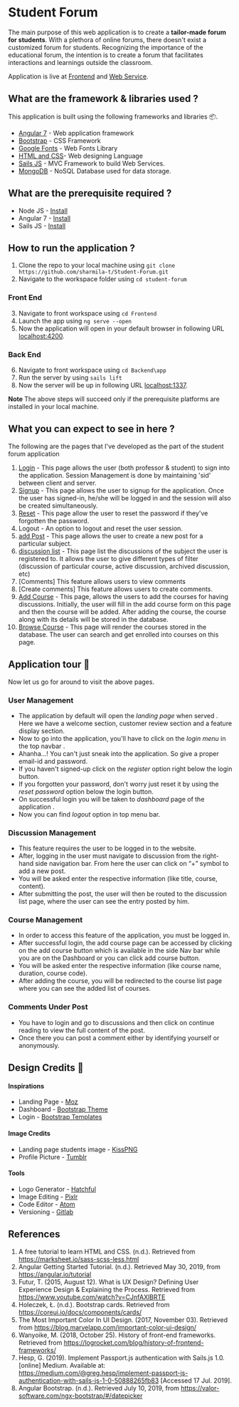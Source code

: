 # Student Forum
The main purpose of this web application is to create a **tailor-made forum for students**. With a plethora of online forums, there doesn't exist a customized forum for students. Recognizing the importance of the educational forum, the intention is to create a forum that facilitates interactions and learnings outside the classroom.

  Application is live at [Frontend](https://localhost:8080/home) and [Web Service](https://forum-webservice.herokuapp.com/).

## What are the framework & libraries used ?
This application is built using the following frameworks and libraries :package:.
* [Angular 7](https://angular.io/) - Web application framework
* [Bootstrap](https://getbootstrap.com/)  - CSS Framework
* [Google Fonts](https://fonts.google.com/) - Web Fonts Library
* [HTML and CSS](https://www.w3schools.com/html/)- Web designing Language
* [Sails JS](https://sailsjs.com/) - MVC Framework to build Web Services.
* [MongoDB](https://www.mongodb.com/) - NoSQL Database used for data storage.


## What are the prerequisite required ?
 * Node JS - [Install](https://nodejs.org/en/download/)
 * Angular 7 - [Install](https://angular.io/guide/setup-local)
 * Sails JS - [Install](https://sailsjs.com/get-started)

## How to run the application ?
1. Clone the repo to your local machine using `git clone https://github.com/sharmila-t/Student-Forum.git`
2. Navigate to the workspace folder using `cd student-forum`

### Front End
3. Navigate to front workspace using `cd Frontend`
4. Launch the app using `ng serve --open`
5. Now the application will open in your default browser in following URL [localhost:4200](http:\\localhost:4200\home).

### Back End
6. Navigate to front workspace using `cd Backend\app`
7. Run the server by using `sails lift`
8. Now the server will be up in following URL [localhost:1337](http:\\localhost:1337).

**Note** The above steps will succeed only if the prerequisite platforms are installed in your local machine.

## What you can expect to see in here ?
The following are the pages that I've developed as the part of the student forum application

1. [Login](http://localhost:4200/login) - This page allows the user (both professor & student) to sign into the application. Session Management is done by maintaining  'sid' between client and server.
2. [Signup](http://localhost:4200/signup) - This page allows the user to signup for the application. Once the user has signed-in, he/she will be logged in and the session will also be created simultaneously.
3. [Reset](http://localhost:4200/reset) - This page allow the user to reset the password if they've forgotten the password.
4. Logout - An option to logout and reset the user session.
5. [add Post](http://localhost:4200/add) - This page allows the user to create a new post for a particular subject.
6. [discussion list](http://localhost:4200/discussions) - This page list the discussions of the subject the user is registered to. It allows the user to give different types of filter (discussion of particular course, active discussion, archived discussion, etc)
7. [Comments] This feature allows users to view comments
8. [Create comments] This feature allows users to create comments.
9. [Add Course](http://localhost:4200/course/add) - This page, allows the users to add the courses for having discussions. Initially, the user will fill in the add course form on this page and then the course will be added. After adding the course, the course along with its details will be stored in the database.
10. [Browse Course](http://localhost:4200/course/browse) - This page will render the courses stored in the database. The user can search and get enrolled into courses on this page.


## Application tour :rocket:
Now let us go for around to visit the above pages.

### User Management
* The application by default will open the *landing page* when served . Here we have a welcome section, customer review section and a feature display section.
* Now to go into the application, you'll have to click on the *login menu* in the top navbar .
* Ahanha...! You can't just sneak into the application. So give a proper email-id and password.
* If you haven't signed-up click on the *register* option right below the login button.
* If you forgotten your password, don't worry just reset it by using the *reset password* option below the login button.
* On successful login you will be taken to *dashboard* page of the application .
* Now you can find *logout* option in top menu bar.

### Discussion Management
* This feature requires the user to be logged in to the website.
* After, logging in the user must navigate to discussion from the right-hand side navigation bar. From here the user can click on “+” symbol to add a new post.
* You will be asked enter the respective information (like title, course, content).
* After submitting the post, the user will then be routed to the discussion list page, where the user can see the entry posted by him.

### Course Management
*  In order to access this feature of the application, you must be logged in.
*  After successful login, the add course page can be accessed by clicking on the add course button which is available in the side Nav bar while you are on the Dashboard or you can click add course button.
*  You will be asked enter the respective information (like course name, duration, course code).
*  After adding the course, you will be redirected to the course list page where you can see the added list of courses.

### Comments Under Post
* You have to login and go to discussions and then click on continue reading to view the full content of the post.
* Once there you can post a comment either by identifying yourself or anonymously.


## Design Credits :art:

#### Inspirations
* Landing Page - [Moz](https://instapage.com/blog/landing-page-examples)
* Dashboard - [Bootstrap Theme](https://getbootstrap.com/docs/4.1/examples/dashboard/#)
* Login - [Bootstrap Templates](https://freshdesignweb.com/css-login-form-templates/)

#### Image Credits

* Landing page students image - [KissPNG](https://www.kisspng.com/png-international-student-scholarship-university-colle-442497/)
* Profile Picture - [Tumblr](https://www.tumblr.com/search/chandler%20icons%20season%202)

#### Tools

* Logo Generator - [Hatchful](https://hatchful.shopify.com/)
* Image Editing - [Pixlr](https://pixlr.com/x/)
* Code Editor - [Atom](https://atom.io/)
* Versioning - [Gitlab](https://git.cs.dal.ca/sharmila/A2_Sharmila_Thirumalainathan)

## References

1. A free tutorial to learn HTML and CSS. (n.d.). Retrieved from https://marksheet.io/sass-scss-less.html
2. Angular Getting Started Tutorial. (n.d.). Retrieved May 30, 2019, from https://angular.io/tutorial
3. Futur, T. (2015, August 12). What is UX Design? Defining User Experience Design & Explaining the Process. Retrieved from https://www.youtube.com/watch?v=CJnfAXlBRTE
4. Holeczek, Ł. (n.d.). Bootstrap cards. Retrieved from https://coreui.io/docs/components/cards/
5. The Most Important Color In UI Design. (2017, November 03). Retrieved from https://blog.marvelapp.com/important-color-ui-design/
6. Wanyoike, M. (2018, October 25). History of front-end frameworks. Retrieved from https://logrocket.com/blog/history-of-frontend-frameworks/
7. Hesp, G. (2019). Implement Passport.js authentication with Sails.js 1.0. [online] Medium. Available at: https://medium.com/@greg.hesp/implement-passport-js-authentication-with-sails-js-1-0-50888265fb83 [Accessed 17 Jul. 2019].
8. Angular Bootstrap. (n.d.). Retrieved July 10, 2019, from https://valor-software.com/ngx-bootstrap/#/datepicker

